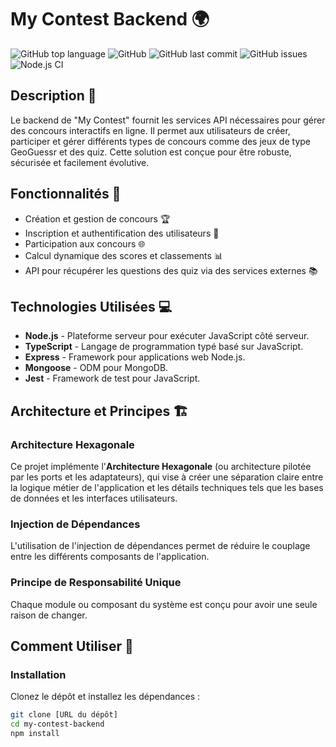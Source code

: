 # My Contest Backend 🌍

![GitHub top language](https://img.shields.io/github/languages/top/AnthonyH-ecv/my-contest-backend)
![GitHub](https://img.shields.io/github/license/AnthonyH-ecv/my-contest-backend)
![GitHub last commit](https://img.shields.io/github/last-commit/AnthonyH-ecv/my-contest-backend)
![GitHub issues](https://img.shields.io/github/issues-raw/AnthonyH-ecv/my-contest-backend)
![Node.js CI](https://github.com/yourusername/my-contest-backend/workflows/Node.js%20CI/badge.svg)

## Description 📜
Le backend de "My Contest" fournit les services API nécessaires pour gérer des concours interactifs en ligne. Il permet aux utilisateurs de créer, participer et gérer différents types de concours comme des jeux de type GeoGuessr et des quiz. Cette solution est conçue pour être robuste, sécurisée et facilement évolutive.

## Fonctionnalités 🚀
- Création et gestion de concours 🏆
- Inscription et authentification des utilisateurs 🔐
- Participation aux concours 🌐
- Calcul dynamique des scores et classements 📊
- API pour récupérer les questions des quiz via des services externes 📚

## Technologies Utilisées 💻
- **Node.js** - Plateforme serveur pour exécuter JavaScript côté serveur.
- **TypeScript** - Langage de programmation typé basé sur JavaScript.
- **Express** - Framework pour applications web Node.js.
- **Mongoose** - ODM pour MongoDB.
- **Jest** - Framework de test pour JavaScript.

## Architecture et Principes 🏗️
### Architecture Hexagonale
Ce projet implémente l'**Architecture Hexagonale** (ou architecture pilotée par les ports et les adaptateurs), qui vise à créer une séparation claire entre la logique métier de l'application et les détails techniques tels que les bases de données et les interfaces utilisateurs.

### Injection de Dépendances
L'utilisation de l'injection de dépendances permet de réduire le couplage entre les différents composants de l'application.

### Principe de Responsabilité Unique
Chaque module ou composant du système est conçu pour avoir une seule raison de changer.

## Comment Utiliser 📘

### Installation
Clonez le dépôt et installez les dépendances :
```bash
git clone [URL du dépôt]
cd my-contest-backend
npm install
